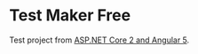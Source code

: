 # Test Maker Free
Test project from [ASP.NET Core 2 and Angular 5](https://github.com/PacktPublishing/ASP.NET-Core-2-and-Angular-5).
